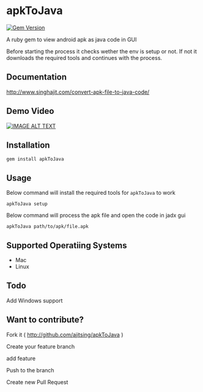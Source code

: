 # apkToJava
[![Gem Version](https://badge.fury.io/rb/apkToJava.svg)](https://badge.fury.io/rb/apkToJava)

A ruby gem to view android apk as java code in GUI

Before starting the process it checks wether the env is setup or not.
If not it downloads the required tools and continues with the process.

## Documentation
http://www.singhajit.com/convert-apk-file-to-java-code/

## Demo Video
[![IMAGE ALT TEXT](http://img.youtube.com/vi/YDWg-bgsAfc/0.jpg)](https://www.youtube.com/watch?v=YDWg-bgsAfc "Demo")

## Installation

```gem install apkToJava```

## Usage

Below command will install the required tools for ```apkToJava``` to work

```apkToJava setup```

Below command will process the apk file and open the code in jadx gui

```apkToJava path/to/apk/file.apk```

## Supported Operatiing Systems
- Mac
- Linux

## Todo
Add Windows support

## Want to contribute?
Fork it ( http://github.com/ajitsing/apkToJava )

Create your feature branch

add feature

Push to the branch

Create new Pull Request
